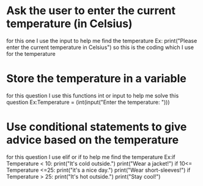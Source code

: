 # Ask the user to enter the current temperature (in Celsius)
for this one I use the input to help me find the temperature
Ex: print("Please enter the current temperature in Celsius")
so this is the coding which I use for the temperature

# Store the temperature in a variable
for this question I use this functions int or input to help me solve this question
Ex:Temperature = (int(input("Enter the temperature: ")))

# Use conditional statements to give advice based on the temperature
for this question I use elif or if to help me find the temperature
Ex:if Temperature < 10:
    print("It's cold outside.")
    print("Wear a jacket!")
if 10<= Temperature <=25:
        print("it's a nice day.")
        print("Wear short-sleeves!")
if Temperature > 25:
    print("It's hot outside.")
    print("Stay cool!")

